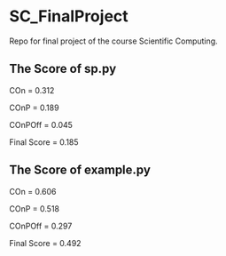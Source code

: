 # SC_FinalProject
Repo for final project of the course Scientific Computing.

## The Score of sp.py

COn = 0.312

COnP = 0.189 

COnPOff = 0.045 

Final Score = 0.185


## The Score of example.py
  
COn = 0.606 

COnP = 0.518 

COnPOff = 0.297 

Final Score = 0.492
